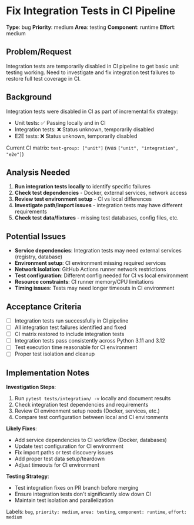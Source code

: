 # Fix Integration Tests in CI Pipeline

**Type**: bug
**Priority**: medium
**Area**: testing
**Component**: runtime
**Effort**: medium

## Problem/Request

Integration tests are temporarily disabled in CI pipeline to get basic unit testing working. Need to investigate and fix integration test failures to restore full test coverage in CI.

## Background

Integration tests were disabled in CI as part of incremental fix strategy:

- Unit tests: ✅ Passing locally and in CI
- Integration tests: ❌ Status unknown, temporarily disabled
- E2E tests: ❌ Status unknown, temporarily disabled

Current CI matrix: `test-group: ["unit"]` (was `["unit", "integration", "e2e"]`)

## Analysis Needed

1. **Run integration tests locally** to identify specific failures
2. **Check test dependencies** - Docker, external services, network access
3. **Review test environment setup** - CI vs local differences
4. **Investigate path/import issues** - integration tests may have different requirements
5. **Check test data/fixtures** - missing test databases, config files, etc.

## Potential Issues

- **Service dependencies**: Integration tests may need external services (registry, database)
- **Environment setup**: CI environment missing required services
- **Network isolation**: GitHub Actions runner network restrictions
- **Test configuration**: Different config needed for CI vs local environment
- **Resource constraints**: CI runner memory/CPU limitations
- **Timing issues**: Tests may need longer timeouts in CI environment

## Acceptance Criteria

- [ ] Integration tests run successfully in CI pipeline
- [ ] All integration test failures identified and fixed
- [ ] CI matrix restored to include integration tests
- [ ] Integration tests pass consistently across Python 3.11 and 3.12
- [ ] Test execution time reasonable for CI environment
- [ ] Proper test isolation and cleanup

## Implementation Notes

**Investigation Steps**:

1. Run `pytest tests/integration/ -v` locally and document results
2. Check integration test dependencies and requirements
3. Review CI environment setup needs (Docker, services, etc.)
4. Compare test configuration between local and CI environments

**Likely Fixes**:

- Add service dependencies to CI workflow (Docker, databases)
- Update test configuration for CI environment
- Fix import paths or test discovery issues
- Add proper test data setup/teardown
- Adjust timeouts for CI environment

**Testing Strategy**:

- Test integration fixes on PR branch before merging
- Ensure integration tests don't significantly slow down CI
- Maintain test isolation and parallelization

Labels: `bug`, `priority: medium`, `area: testing`, `component: runtime`, `effort: medium`
